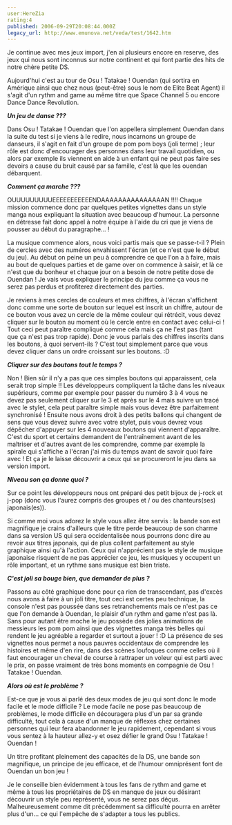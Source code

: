 ```yaml
---
user:HereZia
rating:4
published: 2006-09-29T20:08:44.000Z
legacy_url: http://www.emunova.net/veda/test/1642.htm
---
```

Je continue avec mes jeux import, j'en ai plusieurs encore en reserve, des jeux qui nous sont inconnus sur notre continent et qui font partie des hits de notre chère petite DS.  

Aujourd'hui c'est au tour de Osu ! Tatakae ! Ouendan (qui sortira en Amérique ainsi que chez nous (peut-être) sous le nom de Elite Beat Agent) il s'agit d'un rythm and game au même titre que Space Channel 5 ou encore Dance Dance Revolution.  

  

**_Un jeu de danse ???_**  

Dans Osu ! Tatakae ! Ouendan que l'on appellera simplement Ouendan dans la suite du test si je viens à le redire, nous incarnons un groupe de danseurs, il s'agit en fait d'un groupe de pom pom boys (joli terme) ; leur rôle est donc d'encourager des personnes dans leur travail quotidien, ou alors par exemple ils viennent en aide à un enfant qui ne peut pas faire ses devoirs a cause du bruit causé par sa famille, c'est là que les ouendan débarquent.  

  

**_Comment ça marche ???_**  

OUUUUUUUUUEEEEEEEEEEENDAAAAAAAAAAAAAAAN !!!! Chaque mission commence donc par quelques petites vignettes dans un style manga nous expliquant la situation avec beaucoup d'humour. La personne en détresse fait donc appel à notre équipe à l'aide du cri que je viens de pousser au début du paragraphe... !  

La musique commence alors, nous voici partis mais que se passe-t-il ? Plein de cercles avec des numéros envahissent l'écran (et ce n'est que le début du jeu). Au début on peine un peu à comprendre ce que l'on a à faire, mais au bout de quelques parties et de game over on commence à saisir, et là ce n'est que du bonheur et chaque jour on a besoin de notre petite dose de Ouendan ! Je vais vous expliquer le principe du jeu comme ça vous ne serez pas perdus et profiterez directement des parties.  

Je reviens à mes cercles de couleurs et mes chiffres, à l'écran s'affichent donc comme une sorte de bouton sur lequel est inscrit un chiffre, autour de ce bouton vous avez un cercle de la même couleur qui rétrécit, vous devez cliquer sur le bouton au moment où le cercle entre en contact avec celui-ci ! Tout ceci peut paraître compliqué comme cela mais ça ne l'est pas (tant que ça n'est pas trop rapide). Donc je vous parlais des chiffres inscrits dans les boutons, à quoi servent-ils ? C'est tout simplement parce que vous devez cliquer dans un ordre croissant sur les boutons. :D  

  

**_Cliquer sur des boutons tout le temps ?_**  

Non ! Bien sûr il n'y a pas que ces simples boutons qui apparaissent, cela serait trop simple !! Les développeurs compliquent la tâche dans les niveaux supérieurs, comme par exemple pour passer du numéro 3 à 4 vous ne devez pas seulement cliquer sur le 3 et après sur le 4 mais suivre un tracé avec le stylet, cela peut paraître simple mais vous devez être parfaitement synchronisé ! Ensuite nous avons droit à des petits ballons qui changent de sens que vous devez suivre avec votre stylet, puis vous devrez vous dépêcher d'appuyer sur les 4 nouveaux boutons qui viennent d'apparaître. C'est du sport et certains demandent de l'entraînement avant de les maîtriser et d'autres avant de les comprendre, comme par exemple la spirale qui s'affiche a l'écran j'ai mis du temps avant de savoir quoi faire avec ! Et ça je le laisse découvrir a ceux qui se procureront le jeu dans sa version import.  

  

**_Niveau son ça donne quoi ?_**  

Sur ce point les développeurs nous ont préparé des petit bijoux de j-rock et j-pop (donc vous l'aurez compris des groupes et / ou des chanteurs(ses) japonais(es)).  

Si comme moi vous adorez le style vous allez être servis : la bande son est magnifique je crains d'ailleurs que le titre perde beaucoup de son charme dans sa version US qui sera occidentalisée nous pourrons donc dire au revoir aux titres japonais, qui de plus collent parfaitement au style graphique ainsi qu'à l'action. Ceux qui n'apprécient pas le style de musique japonaise risquent de ne pas apprécier ce jeu, les musiques y occupent un rôle important, et un rythme sans musique est bien triste.  

  

**_C'est joli sa bouge bien, que demander de plus ?_**  

Passons au côté graphique donc pour ça rien de transcendant, pas d'excès nous avons à faire à un joli titre, tout ceci est certes peu technique, la console n'est pas poussée dans ses retranchements mais ce n'est pas ce que l'on demande à Ouendan, le plaisir d'un rythm and game n'est pas là. Sans pour autant être moche le jeu possède des jolies animations de messieurs les pom pom ainsi que des vignettes manga très belles qui rendent le jeu agréable a regarder et surtout a jouer ! :D La présence de ses vignettes nous permet a nous pauvres occidentaux de comprendre les histoires et même d'en rire, dans des scènes loufoques comme celles où il faut encourager un cheval de course à rattraper un voleur qui est parti avec le prix, on passe vraiment de très bons moments en compagnie de Osu ! Tatakae ! Ouendan.  

  

**_Alors où est le problème ?_**  

Est-ce que je vous ai parlé des deux modes de jeu qui sont donc le mode facile et le mode difficile ? Le mode facile ne pose pas beaucoup de problèmes, le mode difficile en découragera plus d'un par sa grande difficulté, tout cela à cause d'un manque de réflexes chez certaines personnes qui leur fera abandonner le jeu rapidement, cependant si vous vous sentez à la hauteur allez-y et osez défier le grand Osu ! Tatakae ! Ouendan !  

  

Un titre profitant pleinement des capacités de la DS, une bande son magnifique, un principe de jeu efficace, et de l'humour omniprésent font de Ouendan un bon jeu !  

Je le conseille bien évidemment à tous les fans de rythm and game et même à tous les propriétaires de DS en manque de jeux ou désirant découvrir un style peu représenté, vous ne serez pas déçus. Malheureusement comme dit précédemment sa difficulté pourra en arrêter plus d'un... ce qui l'empêche de s'adapter a tous les publics.